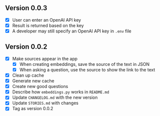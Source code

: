## Version 0.0.3

- [x] User can enter an OpenAI API key
- [x] Result is returned based on the key
- [x] A developer may still specify an OpenAI API key in `.env` file

## Version 0.0.2

- [x] Make sources appear in the app
  - [x] When creating embeddings, save the source of the text in JSON
  - [x] When asking a question, use the source to show the link to the text
- [x] Clean up cache
- [x] Generate new cache
- [x] Create new good questions
- [x] Describe how `embeddings.py` works in `README.md`
- [x] Update `CHANGELOG.md` with the new version
- [x] Update `STORIES.md` with changes
- [x] Tag as version 0.0.2
